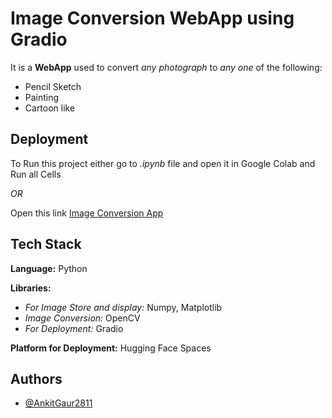 
# Image Conversion WebApp using Gradio

It is a __WebApp__ used to convert *any photograph* to *any one* of the following:
- Pencil Sketch
- Painting 
- Cartoon like



## Deployment

To Run this project either go to _.ipynb_ file and open it in Google Colab and Run all Cells 

_OR_

Open this link
[ Image Conversion App ](https://huggingface.co/spaces/AnkitGaur2811/Image_Conversion_app_using_Opencv)





## Tech Stack

**Language:** Python

**Libraries:** 

+ _For Image Store and display:_ Numpy, Matplotlib
+ _Image Conversion:_ OpenCV
+ _For Deployment:_ Gradio

__Platform for Deployment:__  Hugging Face Spaces


## Authors

- [@AnkitGaur2811](https://github.com/AnkitGaur2811)

